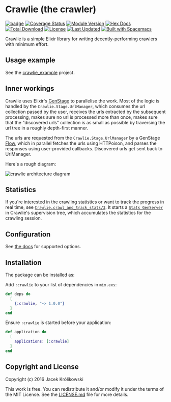 # Crawlie (the crawler)

[![badge](https://travis-ci.org/nietaki/crawlie.svg?branch=master)](https://travis-ci.org/nietaki/crawlie)
[![Coverage Status](https://coveralls.io/repos/github/nietaki/crawlie/badge.svg?branch=master)](https://coveralls.io/github/nietaki/crawlie?branch=master)
[![Module Version](https://img.shields.io/hexpm/v/crawlie.svg)](https://hex.pm/packages/crawlie)
[![Hex Docs](https://img.shields.io/badge/hex-docs-lightgreen.svg)](https://hexdocs.pm/crawlie/)
[![Total Download](https://img.shields.io/hexpm/dt/crawlie.svg)](https://hex.pm/packages/crawlie)
[![License](https://img.shields.io/hexpm/l/crawlie.svg)](https://github.com/nietaki/crawlie/blob/master/LICENSE)
[![Last Updated](https://img.shields.io/github/last-commit/nietaki/crawlie.svg)](https://github.com/nietaki/crawlie/commits/master)
[![Built with Spacemacs](https://cdn.rawgit.com/syl20bnr/spacemacs/442d025779da2f62fc86c2082703697714db6514/assets/spacemacs-badge.svg)](http://spacemacs.org)

Crawlie is a simple Elixir library for writing decently-performing crawlers with minimum effort.

## Usage example

See the [crawlie_example](https://github.com/nietaki/crawlie_example) project.

## Inner workings

Crawlie uses Elixir's [GenStage](https://github.com/elixir-lang/gen_stage) to parallelise
the work. Most of the logic is handled by the `Crawlie.Stage.UrlManager`, which consumes the url collection passed by the user, receives the urls extracted by the subsequent processing, makes sure no url is processed more than once, makes sure that the "discovered urls" collection is as small as possible by traversing the url tree in a roughly depth-first manner.

The urls are requested from the `Crawlie.Stage.UrlManager` by a GenStage [Flow](https://hexdocs.pm/flow/Flow.html#content), which in parallel
fetches the urls using HTTPoison, and parses the responses using user-provided callbacks. Discovered urls get sent back to UrlManager.

Here's a rough diagram:

![crawlie architecture diagram](assets/crawlie_arch_v0.2.0.png)

## Statistics

If you're interested in the crawling statistics or want to track the progress in real time, see [`Crawlie.crawl_and_track_stats/3`](https://hexdocs.pm/crawlie/Crawlie.html#crawl_and_track_stats/3). It starts a [`Stats GenServer`](https:/hexdocs.pm/crawlie/Crawlie.Stats.Server.html) in Crawlie's supervision tree, which accumulates the statistics for the crawling session.

## Configuration

See [the docs](https://hexdocs.pm/crawlie/Crawlie.html#crawl/3) for supported options.

## Installation

The package can be installed as:

Add `:crawlie` to your list of dependencies in `mix.exs`:

```elixir
def deps do
  [
    {:crawlie, "~> 1.0.0"}
  ]
end
```

Ensure `:crawlie` is started before your application:

```elixir
def application do
  [
    applications: [:crawlie]
  ]
end
```

## Copyright and License

Copyright (c) 2016 Jacek Królikowski

This work is free. You can redistribute it and/or modify it under the
terms of the MIT License. See the [LICENSE.md](./LICENSE.md) file for more details.
